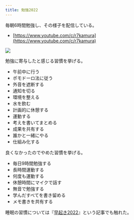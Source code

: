 ```yaml
---
title: 勉強2022
---
```

毎朝6時間勉強し、その様子を配信している。

*   [https://www.youtube.com/c/r7kamura](https://www.youtube.com/c/r7kamura)

![](https://lh3.googleusercontent.com/docs/ADP-6oFgGMA1_GtU-dzY8uVVWeheVgL-Cv7KXV8wfi3yqrBnyyr3rmgvlccXqLenzb0RjJlFozxRtp3HY2m-9g5sfHgJ-Mtt5pmsx1z91m5TIDj4J1Hd8jJieql8bjFfyKdfZnm6Gri7YlTXvGolrqgSqLFcyy0GklxGQYzoypK0a4jjkpSN9jzZhU0yPamzG5a-o5zIrnHjFGWXQXsbybEhivd9gQBV_nvaAAEoVS40cwUcDMH_hpZrfm9pMphHUyaiO5mNYgpYGYcYXAiI5TVK1hV73Dz70hwxWR6kjDdX5a-Crp1z300EIpw0gah52ab-20TOKwf2xPK-41i1bCV1RNVfC_X_IMOz3bxzqZ2zxzN9VZL0NBf_9SfOsuvmSAK281GyyM5C_pBxD1fp4BBo-P4m-MxXQVOfnlDvVL58MCLGSXEo3lQ5XI8w7e5tivP6VYmhRWTCU1KjSokecr-cZ7BAbFoYFGXmXUMfRPCGSV8X9WUxMWN6wCN1fbSFVfBKBRisXxjoPDB9oHsaM1BFjE1VHJ6k0vv4i8VJc4nBLUWEn-9ZcyQkZ5oRpRU_C7WciejbVQoVBonN6CpQrgYgvIA_FZHymzbeX4H3cZi3gDy7zCZ_QlGVPhQm-U047pDR2WBmK-R6z8QocGceBlXKTHQ3-C8YwLCiGwpzZ0-sxXEKTq3rch0sRGS37XDXIDqPzFJqCC8fCYDRyGGPsWXnoEp_E7P0JYq4w4nsi_HLZNC1giFFkAftk-k7IPmJdBoUBSSXflt4dZUjAKtEiaE4AZ-7wUJx1jyY790aDTNTxQdgEfBaFKQHn0cEK5w9afEwDCl71KSKL_UItrVttRNoqC6mVl4ZABgaj44qZk_GEN0w-m488mPvF5blumpCkLQIkckb_Ol97rTwXhtS3QkCickPtZGvUzZW7a43_YTcuUDVKTDLLJHH8DROqfWUBQcpwp9o8Re3ItFMaoGd8J3kr_mtNHbRIYNWHNRQ0W-dEcx9K272U5Yj1iz3omRV0fPQennPRxd30itFIi8uxu-qhzvJ2rDPvU9NFMdmPzjQd2SnnpR3UXDscq3z5W8HXS4EFVDLgyRdPNj0MvrE5L21eKqirmOXL26JrVKjz0fqlWso_WRY0GWtFG3h-6icvDUCC1c6D4h-Ervd1wSBdXGqvmnqY-rXe9JypKeTgfXY-5q-1k2FNXpvL0GtQSkZUuYxRpLOsnsycNLOqEOZxrScfXwPEu7kkOtKgvLD20BysB6R7D_NXw)

勉強に寄与したと感じる習慣を挙げる。

*   午前中に行う
*   ポモドーロ法に従う
*   外音を遮断する
*   通知を切る
*   環境を整える
*   水を飲む
*   計画的に休憩する
*   運動する
*   考えを書いてまとめる
*   成果を共有する
*   誰かと一緒にやる
*   仕組み化する

良くなかったのでやめた習慣を挙げる。

*   毎日9時間勉強する
*   長時間運動する
*   何度も運動する
*   休憩時間にマイクで話す
*   無音で勉強する
*   学んだすべてを書き留める
*   メモ書きを共有する

睡眠の習慣については『[早起き2022](https://r7kamura.com/articles/2022-06-21-good-morning-2022)』という記事でも触れた。
